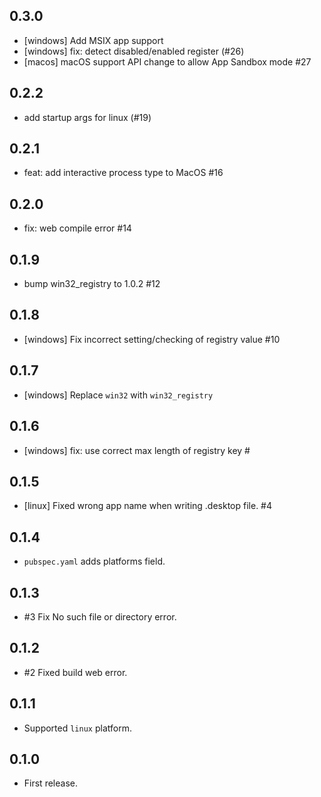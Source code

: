 ## 0.3.0

* [windows] Add MSIX app support
* [windows] fix: detect disabled/enabled register (#26)
* [macos] macOS support API change to allow App Sandbox mode #27

## 0.2.2

* add startup args for linux (#19)

## 0.2.1

* feat: add interactive process type to MacOS #16

## 0.2.0

- fix: web compile error #14

## 0.1.9

- bump win32_registry to 1.0.2 #12

## 0.1.8

- [windows] Fix incorrect setting/checking of registry value #10

## 0.1.7

- [windows] Replace `win32` with `win32_registry`

## 0.1.6

- [windows] fix: use correct max length of registry key #

## 0.1.5

- [linux] Fixed wrong app name when writing .desktop file. #4

## 0.1.4

- `pubspec.yaml` adds platforms field.

## 0.1.3

- #3 Fix  No such file or directory error.

## 0.1.2

- #2 Fixed build web error.

## 0.1.1

- Supported `linux` platform.

## 0.1.0

- First release.
